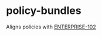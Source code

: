 # policy-bundles

Aligns policies with [ENTERPRISE-102](https://anchore.atlassian.net/browse/ENTERPRISE-102)
